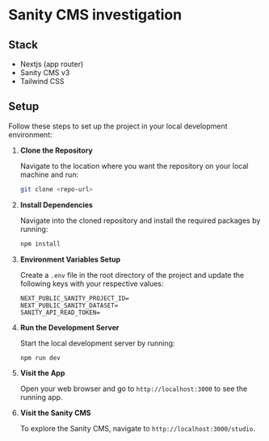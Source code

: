 # Sanity CMS investigation

## Stack

- Nextjs (app router)
- Sanity CMS v3
- Tailwind CSS

## Setup

Follow these steps to set up the project in your local development environment:

1. **Clone the Repository**

   Navigate to the location where you want the repository on your local machine and run:

   ```bash
   git clone <repo-url>
   ```

2. **Install Dependencies**

   Navigate into the cloned repository and install the required packages by running:

   ```bash
   npm install
   ```

3. **Environment Variables Setup**

   Create a `.env` file in the root directory of the project and update the following keys with your respective values:

   ```
   NEXT_PUBLIC_SANITY_PROJECT_ID=
   NEXT_PUBLIC_SANITY_DATASET=
   SANITY_API_READ_TOKEN=
   ```

4. **Run the Development Server**

   Start the local development server by running:

   ```bash
   npm run dev
   ```

5. **Visit the App**

   Open your web browser and go to `http://localhost:3000` to see the running app.

6. **Visit the Sanity CMS**

   To explore the Sanity CMS, navigate to `http://localhost:3000/studio`.
